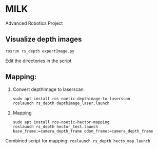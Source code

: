 # MILK
Advanced Robotics Project

## Visualize depth images
```
rosrun rs_depth exportImage.py
```
Edit the directories in the script

## Mapping:
1. Convert depthImage to laserscan
    ```
    sudo apt install ros-noetic-depthimage-to-laserscan
    roslaunch rs_depth depthimage_laser.launch
   ```
2. Mapping
    ```
    sudo apt install ros-noetic-hector-mapping
    roslaunch rs_depth hector_test.launch base_frame:=camera_depth_frame odom_frame:=camera_depth_frame
    ```
Combined script for mapping:
    ```
    roslaunch rs_depth hecto_map.launch
    ```
